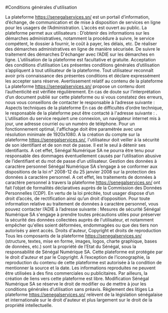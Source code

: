 #Conditions générales d'utilisation

La plateforme https://senegalservices.sn/ est un portail d’information, d’échange, de communication et de mise à disposition de services en ligne pour les usagers de l’Administration. L’accès est ouvert au public.
La plateforme permet aux utilisateurs :
D’obtenir des informations sur les démarches administratives, notamment la procédure à suivre, le service compétent, le dossier à fournir, le coût à payer, les délais, etc.
De réaliser des démarches administratives en ligne de manière sécurisée.
De suivre le traitement des démarches
D'échanger avec l’ADIE sur les démarches en ligne.
L’utilisation de la plateforme est facultative et gratuite.
Acceptation des conditions d’utilisation
Les présentes conditions générales d’utilisation s’appliquent à tout utilisateur de la plateforme. Tout utilisateur reconnaît avoir pris connaissance des présentes conditions et déclare expressément les accepter sans réserve.
Avertissement relatif au contenu de la plateforme
La plateforme https://senegalservices.sn/ propose un contenu dont l’authenticité est vérifiée régulièrement. En cas de doute sur l’interprétation d’un document publié sur cette plateforme ou si vous constatez des erreurs, nous vous conseillons de contacter le responsable à l’adresse suivante :
Aspects techniques de la plateforme
En cas de difficultés d’ordre technique, le responsable de la plateforme peut être contacté à l'adresse suivante : . 
L’utilisation du service requiert une connexion, un navigateur internet mis à jour, une adresse courriel ou un numéro de téléphone. Pour un fonctionnement optimal, l'affichage doit être paramétrée avec une résolution minimale de 1920x1080. A la création du compte sur la plateforme https://senegalservices.sn/, l'utilisateur doit veiller à la sécurité de son identifiant et de son mot de passe. Il est le seul à détenir ses identifiants. A cet effet, Sénégal Numérique SA ne pourra être tenu pour responsable des dommages éventuellement causés par l’utilisation abusive de l’identifiant et du mot de passe d’un utilisateur.
Gestion des données à caractère personnel
Sénégal Numérique SA s’engage à se conformer aux dispositions de la loi n° 2008-12 du 25 janvier 2008 sur la protection des données à caractère personnel. A cet effet, les traitements de données à caractère personnel à travers la plateforme https://senegalservices.sn/ ont fait l’objet de formalités déclaratives auprès de la Commission des Données Personnelles (CDP). En vertu de la loi précitée, tout usager dispose d’un droit d’accès, de rectification ainsi qu’un droit d’opposition. Pour toute information relative au traitement de données à caractère personnel, vous pouvez contacter l’ADIE à l’adresse suivante :
Mesures de sécurité
Sénégal Numérique SA s'engage à prendre toutes précautions utiles pour préserver la sécurité des données collectées auprès de l'utilisateur, et notamment empêcher qu'elles soient déformées, endommagées ou que des tiers non autorisés y aient accès.
Droits d'auteur, Copyright et droits de reproduction
Tous les composants de la plateforme https://senegalservices.sn/ (structure, textes, mise en forme, images, logos, charte graphique, bases de données, etc.) sont la propriété de l’Etat du Sénégal, sous la responsabilité de Sénégal Numérique SA. Cette plateforme est protégée par le droit d'auteur et par le Copyright. À l’exception de l’iconographie, la reproduction du contenu de cette plateforme est autorisée à la condition de mentionner la source et la date. Les informations reproduites ne peuvent être utilisées à des fins commerciales ou publicitaires. Par ailleurs, la création de liens vers cette plateforme est libre.
Modification
Sénégal Numérique SA se réserve le droit de modifier ou de mettre à jour les conditions générales d’utilisation sans préavis.
Règlement des litiges
La plateforme https://senegalservices.sn/ relèvent de la législation sénégalaise et internationale sur le droit d'auteur et plus largement sur le droit de la propriété intellectuelle.
